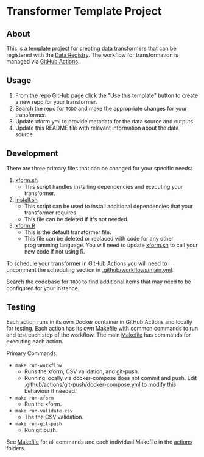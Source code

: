 # Transformer Template Project

## About

This is a template project for creating data transformers that can be registered with the [Data Registry](https://github.com/WorldHealthOrganization/covid-data-registry).
The workflow for transformation is managed via [GitHub Actions](https://github.com/features/actions).

## Usage

1. From the repo GitHub page click the "Use this template" button to create a new repo for your transformer.
2. Search the repo for `TODO` and make the appropriate changes for your transformer.
3. Update xform.yml to provide metadata for the data source and outputs.
4. Update this README file with relevant information about the data source.

## Development

There are three primary files that can be changed for your specific needs:

1. [xform.sh](src/xform.sh)
   - This script handles installing dependencies and executing your transformer. 
2. [install.sh](src/install.sh) 
   - This script can be used to install additional dependencies that your transformer requires.
   - This file can be deleted if it's not needed.
3. [xform.R](src/xform.R)
   - This is the default transformer file.
   - This file can be deleted or replaced with code for any other programming language. You will need to update [xform.sh](src/xform.sh) to call your new code if not using R. 

To schedule your transformer in GitHub Actions you will need to uncomment the scheduling section in [.github/workflows/main.yml](.github/workflows/main.yml).

Search the codebase for `TODO` to find additional items that may need to be configured for your instance.

## Testing

Each action runs in its own Docker container in GitHub Actions and locally for testing.
Each action has its own Makefile with common commands to run and test each step of the workflow.
The main [Makefile](Makefile) has commands for executing each action.

Primary Commands:
- `make run-workflow`
  - Runs the xform, CSV validation, and git-push.
  - Running locally via docker-compose does not commit and push. Edit [.github/actions/git-push/docker-compose.yml](.github/actions/git-push/docker-compose.yml) to modify this behaviour if needed.
- `make run-xform`
  - Run the xform.
- `make run-validate-csv`
  - The the CSV validation.
- `make run-git-push`
  - Run git push.

See [Makefile](Makefile) for all commands and each individual Makefile in the [actions](.github/actions) folders.
